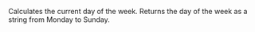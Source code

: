 Calculates the current day of the week.
Returns the day of the week as a string from Monday to Sunday.
